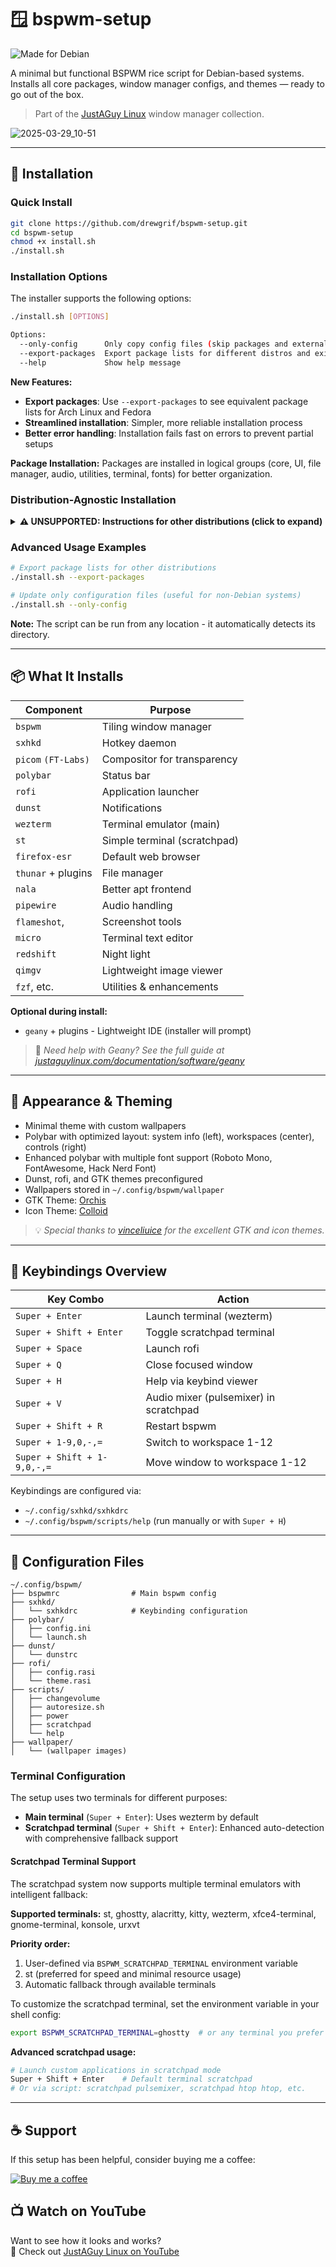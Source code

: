 # 🪟 bspwm-setup

![Made for Debian](https://img.shields.io/badge/Made%20for-Debian-A81D33?style=for-the-badge&logo=debian&logoColor=white)

A minimal but functional BSPWM rice script for Debian-based systems.  
Installs all core packages, window manager configs, and themes — ready to go out of the box.

> Part of the [JustAGuy Linux](https://github.com/drewgrif) window manager collection.

![2025-03-29_10-51](https://github.com/user-attachments/assets/f4a32241-f780-4487-98af-f2b85525c5ee)

---

## 🚀 Installation

### Quick Install
```bash
git clone https://github.com/drewgrif/bspwm-setup.git
cd bspwm-setup
chmod +x install.sh
./install.sh
```

### Installation Options

The installer supports the following options:

```bash
./install.sh [OPTIONS]

Options:
  --only-config      Only copy config files (skip packages and external tools)
  --export-packages  Export package lists for different distros and exit
  --help             Show help message
```

**New Features:**
- **Export packages**: Use `--export-packages` to see equivalent package lists for Arch Linux and Fedora
- **Streamlined installation**: Simpler, more reliable installation process
- **Better error handling**: Installation fails fast on errors to prevent partial setups

**Package Installation:** Packages are installed in logical groups (core, UI, file manager, audio, utilities, terminal, fonts) for better organization.

### Distribution-Agnostic Installation

<details>
<summary><strong>⚠️ UNSUPPORTED: Instructions for other distributions (click to expand)</strong></summary>

**IMPORTANT:** These instructions are provided as-is for advanced users. Non-Debian distributions are **NOT officially supported**. Package names and availability may vary. Use at your own risk.

**Arch Linux:**
```bash
# Install dependencies (package names may differ)
sudo pacman -S bspwm sxhkd polybar rofi dunst picom thunar \
  xorg-xbacklight pamixer pavucontrol feh flameshot firefox \
  network-manager-applet xfce4-power-manager ttf-font-awesome

# Copy configuration files
./install.sh --only-config
```

**Fedora:**
```bash
# Install dependencies (package names may differ)
sudo dnf install bspwm sxhkd polybar rofi dunst picom thunar \
  xbacklight pamixer pavucontrol feh flameshot firefox \
  network-manager-applet xfce4-power-manager fontawesome-fonts

# Copy configuration files
./install.sh --only-config
```

**openSUSE:**
```bash
# Install dependencies (package names may differ)
sudo zypper install bspwm sxhkd polybar rofi dunst picom thunar \
  xbacklight pamixer pavucontrol feh flameshot firefox \
  NetworkManager-applet xfce4-power-manager fontawesome-fonts

# Copy configuration files
./install.sh --only-config
```

</details>

### Advanced Usage Examples

```bash
# Export package lists for other distributions
./install.sh --export-packages

# Update only configuration files (useful for non-Debian systems)
./install.sh --only-config
```

**Note:** The script can be run from any location - it automatically detects its directory.

---

## 📦 What It Installs

| Component             | Purpose                          |
|------------------------|----------------------------------|
| `bspwm`               | Tiling window manager            |
| `sxhkd`               | Hotkey daemon                    |
| `picom` `(FT-Labs)`   | Compositor for transparency      |
| `polybar`             | Status bar                       |
| `rofi`                | Application launcher             |
| `dunst`               | Notifications                    |
| `wezterm`             | Terminal emulator (main)         |
| `st`                  | Simple terminal (scratchpad)     |
| `firefox-esr`         | Default web browser              |
| `thunar` + plugins    | File manager                     |
| `nala`                | Better apt frontend              |
| `pipewire`            | Audio handling                   |
| `flameshot`,          | Screenshot tools                 |
| `micro`               | Terminal text editor             |
| `redshift`            | Night light                      |
| `qimgv`               | Lightweight image viewer         |
| `fzf`, etc.           | Utilities & enhancements         |

**Optional during install:**
- `geany` + plugins - Lightweight IDE (installer will prompt)

> 📄 _Need help with Geany? See the full guide at [justaguylinux.com/documentation/software/geany](https://justaguylinux.com/documentation/software/geany)_

---

## 🎨 Appearance & Theming

- Minimal theme with custom wallpapers
- Polybar with optimized layout: system info (left), workspaces (center), controls (right)
- Enhanced polybar with multiple font support (Roboto Mono, FontAwesome, Hack Nerd Font)
- Dunst, rofi, and GTK themes preconfigured
- Wallpapers stored in `~/.config/bspwm/wallpaper`
- GTK Theme: [Orchis](https://github.com/vinceliuice/Orchis-theme)
- Icon Theme: [Colloid](https://github.com/vinceliuice/Colloid-icon-theme)

> 💡 _Special thanks to [vinceliuice](https://github.com/vinceliuice) for the excellent GTK and icon themes._

---

## 🔑 Keybindings Overview

| Key Combo              | Action                                |
|------------------------|----------------------------------------|
| `Super + Enter`        | Launch terminal (wezterm)              |
| `Super + Shift + Enter`| Toggle scratchpad terminal             |
| `Super + Space`        | Launch rofi                            |
| `Super + Q`            | Close focused window                   |
| `Super + H`            | Help via keybind viewer                |
| `Super + V`            | Audio mixer (pulsemixer) in scratchpad |
| `Super + Shift + R`    | Restart bspwm                          |
| `Super + 1-9,0,-,=`    | Switch to workspace 1-12               |
| `Super + Shift + 1-9,0,-,=` | Move window to workspace 1-12      |

Keybindings are configured via:

- `~/.config/sxhkd/sxhkdrc`
- `~/.config/bspwm/scripts/help` (run manually or with `Super + H`)

---

## 📂 Configuration Files

```
~/.config/bspwm/
├── bspwmrc                # Main bspwm config
├── sxhkd/
│   └── sxhkdrc            # Keybinding configuration
├── polybar/
│   ├── config.ini
│   └── launch.sh
├── dunst/
│   └── dunstrc
├── rofi/
│   ├── config.rasi
│   └── theme.rasi
├── scripts/
│   ├── changevolume
│   ├── autoresize.sh
│   ├── power
│   ├── scratchpad
│   └── help
├── wallpaper/
│   └── (wallpaper images)
```

### Terminal Configuration

The setup uses two terminals for different purposes:
- **Main terminal** (`Super + Enter`): Uses wezterm by default
- **Scratchpad terminal** (`Super + Shift + Enter`): Enhanced auto-detection with comprehensive fallback support

#### Scratchpad Terminal Support

The scratchpad system now supports multiple terminal emulators with intelligent fallback:

**Supported terminals:** st, ghostty, alacritty, kitty, wezterm, xfce4-terminal, gnome-terminal, konsole, urxvt

**Priority order:**
1. User-defined via `BSPWM_SCRATCHPAD_TERMINAL` environment variable
2. st (preferred for speed and minimal resource usage)
3. Automatic fallback through available terminals

To customize the scratchpad terminal, set the environment variable in your shell config:
```bash
export BSPWM_SCRATCHPAD_TERMINAL=ghostty  # or any terminal you prefer
```

**Advanced scratchpad usage:**
```bash
# Launch custom applications in scratchpad mode
Super + Shift + Enter    # Default terminal scratchpad
# Or via script: scratchpad pulsemixer, scratchpad htop htop, etc.
```

---

## ☕ Support

If this setup has been helpful, consider buying me a coffee:

<a href="https://www.buymeacoffee.com/justaguylinux" target="_blank"><img src="https://www.buymeacoffee.com/assets/img/custom_images/orange_img.png" alt="Buy me a coffee" /></a>

## 📺 Watch on YouTube

Want to see how it looks and works?  
🎥 Check out [JustAGuy Linux on YouTube](https://www.youtube.com/@JustAGuyLinux)

